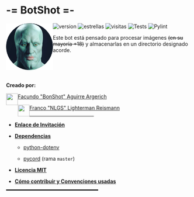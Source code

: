 # -= BotShot =-

<img alt="calamardo_guapo.png" align="left" src="extra/img/references/handsome_squidward_rtx_circle.png" height=128 width=128 />

![version](https://img.shields.io/badge/version-0.0.5-brightgreen)
![estrellas](https://img.shields.io/github/stars/bonshot/BotShot?label=Estrellas&style=social)
![visitas](https://img.shields.io/github/watchers/bonshot/BotShot?label=Visitas&style=social)
![Tests](https://github.com/bonshot/BotShot/actions/workflows/tests.yml/badge.svg)
![Pylint](https://github.com/bonshot/BotShot/actions/workflows/pylint.yml/badge.svg)

Este bot está pensado para procesar imágenes ~~(en su mayoría +18)~~ y
almacenarlas en un directorio designado acorde.

<br/>
<br/>
<br/>

**Creado por:**

<p align="left">
<img align="left" src="https://github.com/bonshot.png" height=32 width=32 />

[Facundo "BonShot" Aguirre Argerich](https://github.com/bonshot)
</p>

<p align="left">
<img align="left" src="https://github.com/NLGS2907.png" height=32 width=32 />

[Franco "NLGS" Lighterman Reismann](https://github.com/NLGS2907)
</p>

<hr style="height:1px; width:35%" />

* **[Enlace de Invitación]()**

* **[Dependencias](requirements.txt)**

    - [python-dotenv](https://pypi.org/project/python-dotenv/)

    - [pycord](https://pypi.org/project/py-cord/) (rama `master`)

* **[Licencia MIT](LICENSE)**

* **[Cómo contribuir y Convenciones usadas](CONTRIBUTING.MD)**

<hr style="height:3px; width:50%" />
<br/>
